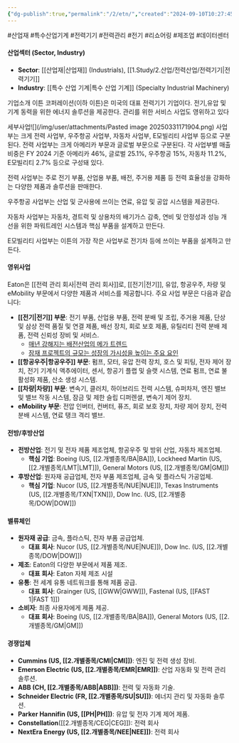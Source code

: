 ```yaml
---
{"dg-publish":true,"permalink":"/2/etn/","created":"2024-09-10T10:27:45.246+09:00","updated":"2025-07-17T18:53:21.748+09:00"}
---
```


#산업재 #특수산업기계 #전력기기 #전력관리 #전기 #리쇼어링 #제조업 #데이터센터 

#### 산업섹터 (Sector, Industry)

- **Sector**: [[산업재\|산업재]] (Industrials), [[1.Study/2.산업/전력산업/전력기기\|전력기기]]
- **Industry**: [[특수 산업 기계\|특수 산업 기계]] (Specialty Industrial Machinery)



기업소개
이튼 코퍼레이션(이하 이튼)은 미국의 대표 전력기기 기업이다. 전기,유압 및 기계 동력을 위한 에너지 솔루션을 제공한다. 관리를 위한 서비스 사업도 영위하고 있다

세부사업![](/img/user/attachments/Pasted image 20250331171904.png)
사업부는 크게 전력 사업부, 우주항공 사업부, 자동차 사업부, E모빌리티 사업부 등으로 구분된다. 전력 사업부는 크게 아메리카 부문과 글로벌 부문으로 구분된다. 각 사업부별 매출 비중은 FY 2024 기준 아메리카 46%, 글로벌 25.1%, 우주항공 15%, 자동차 11.2%, E모빌리티 2.7% 등으로 구성돼 있다.

전력 사업부는 주로 전기 부품, 산업용 부품, 배전, 주거용 제품 등 전력 효율성을 강화하는 다양한 제품과 솔루션을 판매한다. 

우주항공 사업부는 산업 및 군사용에 쓰이는 연료, 유압 및 공압 시스템을 제공한다. 

자동차 사업부는 자동차, 경트럭 및 상용차의 배기가스 감축, 연비
및 안정성과 성능 개선을 위한 파워트레인 시스템과 핵심 부품을 설계하고 만든다. 

E모빌리티 사업부는 이튼의 가장 작은 사업부로 전기차 등에 쓰이는 부품을 설계하고 만든다.


#### 영위사업

Eaton은 [[전력 관리 회사\|전력 관리 회사]]로, [[전기\|전기]], 유압, 항공우주, 차량 및 eMobility 부문에서 다양한 제품과 서비스를 제공합니다. 주요 사업 부문은 다음과 같습니다:

- **[[전기\|전기]] 부문**: 전기 부품, 산업용 부품, 전력 분배 및 조립, 주거용 제품, 단상 및 삼상 전력 품질 및 연결 제품, 배선 장치, 회로 보호 제품, 유틸리티 전력 분배 제품, 전력 신뢰성 장비 및 서비스.
	- [매년 강해지는 배전산업의 메가 트렌드](7.1_전력에%20묻는%20네%20개의%20질문들.pdf#page=27&selection=6,0,14,3&color=yellow)
	- [잠재 프로젝트의 규모는 성장의 가시성을 높이는 주요 요인](7.1_전력에%20묻는%20네%20개의%20질문들.pdf#page=28&selection=6,0,20,2&color=yellow)
- **[[항공우주\|항공우주]] 부문**: 펌프, 모터, 유압 전력 장치, 호스 및 피팅, 전자 제어 장치, 전기 기계식 액추에이터, 센서, 항공기 플랩 및 슬랫 시스템, 연료 펌프, 연료 불활성화 제품, 산소 생성 시스템.
- **[[차량\|차량]] 부문**: 변속기, 클러치, 하이브리드 전력 시스템, 슈퍼차저, 엔진 밸브 및 밸브 작동 시스템, 잠금 및 제한 슬립 디퍼렌셜, 변속기 제어 장치.
- **eMobility 부문**: 전압 인버터, 컨버터, 퓨즈, 회로 보호 장치, 차량 제어 장치, 전력 분배 시스템, 연료 탱크 격리 밸브.

#### 전방/후방산업

- **전방산업**: 전기 및 전자 제품 제조업체, 항공우주 및 방위 산업, 자동차 제조업체.
    - **핵심 기업**: Boeing (US, [[2.개별종목/BA\|BA]]), Lockheed Martin (US, [[2.개별종목/LMT\|LMT]]), General Motors (US, [[2.개별종목/GM\|GM]])
- **후방산업**: 원자재 공급업체, 전자 부품 제조업체, 금속 및 플라스틱 가공업체.
    - **핵심 기업**: Nucor (US, [[2.개별종목/NUE\|NUE]]), Texas Instruments (US, [[2.개별종목/TXN\|TXN]]), Dow Inc. (US, [[2.개별종목/DOW\|DOW]])

#### 밸류체인

- **원자재 공급**: 금속, 플라스틱, 전자 부품 공급업체.
    - **대표 회사**: Nucor (US, [[2.개별종목/NUE\|NUE]]), Dow Inc. (US, [[2.개별종목/DOW\|DOW]])
- **제조**: Eaton의 다양한 부문에서 제품 제조.
    - **대표 회사**: Eaton 자체 제조 시설
- **유통**: 전 세계 유통 네트워크를 통해 제품 공급.
    - **대표 회사**: Grainger (US, [[GWW\|GWW]]), Fastenal (US, [[FAST 1\|FAST 1]])
- **소비자**: 최종 사용자에게 제품 제공.
    - **대표 회사**: Boeing (US, [[2.개별종목/BA\|BA]]), General Motors (US, [[2.개별종목/GM\|GM]])

#### 경쟁업체

- **Cummins (US, [[2.개별종목/CMI\|CMI]])**: 엔진 및 전력 생성 장비.
- **Emerson Electric (US, [[2.개별종목/EMR\|EMR]])**: 산업 자동화 및 전력 관리 솔루션.
- **ABB (CH, [[2.개별종목/ABB\|ABB]])**: 전력 및 자동화 기술.
- **Schneider Electric (FR, [[2.개별종목/SU\|SU]])**: 에너지 관리 및 자동화 솔루션.
- **Parker Hannifin (US, [[PH\|PH]])**: 유압 및 전자 기계 제어 제품.
- **Constellation**([[2.개별종목/CEG\|CEG]]): 전력 회사
- **NextEra Energy (US, [[2.개별종목/NEE\|NEE]])**: 전력 회사